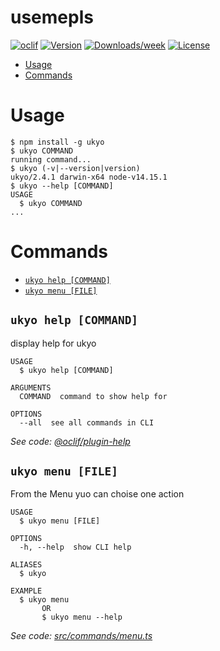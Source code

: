 usemepls
========



[![oclif](https://img.shields.io/badge/cli-oclif-brightgreen.svg)](https://oclif.io)
[![Version](https://img.shields.io/npm/v/usemepls.svg)](https://npmjs.org/package/usemepls)
[![Downloads/week](https://img.shields.io/npm/dw/usemepls.svg)](https://npmjs.org/package/usemepls)
[![License](https://img.shields.io/npm/l/usemepls.svg)](https://github.com/Giulico/usemepls/blob/master/package.json)

<!-- toc -->
* [Usage](#usage)
* [Commands](#commands)
<!-- tocstop -->
# Usage
<!-- usage -->
```sh-session
$ npm install -g ukyo
$ ukyo COMMAND
running command...
$ ukyo (-v|--version|version)
ukyo/2.4.1 darwin-x64 node-v14.15.1
$ ukyo --help [COMMAND]
USAGE
  $ ukyo COMMAND
...
```
<!-- usagestop -->
# Commands
<!-- commands -->
* [`ukyo help [COMMAND]`](#ukyo-help-command)
* [`ukyo menu [FILE]`](#ukyo-menu-file)

## `ukyo help [COMMAND]`

display help for ukyo

```
USAGE
  $ ukyo help [COMMAND]

ARGUMENTS
  COMMAND  command to show help for

OPTIONS
  --all  see all commands in CLI
```

_See code: [@oclif/plugin-help](https://github.com/oclif/plugin-help/blob/v3.2.0/src/commands/help.ts)_

## `ukyo menu [FILE]`

From the Menu yuo can choise one action

```
USAGE
  $ ukyo menu [FILE]

OPTIONS
  -h, --help  show CLI help

ALIASES
  $ ukyo 

EXAMPLE
  $ ukyo menu
       OR
       $ ukyo menu --help
```

_See code: [src/commands/menu.ts](https://github.com/Giulico/ukyo/blob/v2.4.1/src/commands/menu.ts)_
<!-- commandsstop -->
